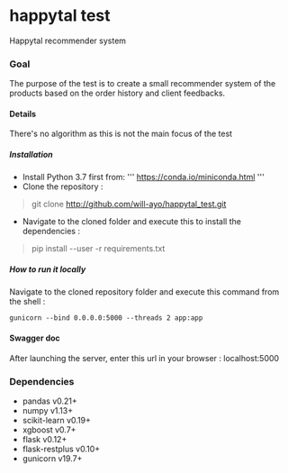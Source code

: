 # happytal test

Happytal recommender system

### Goal
The purpose of the test is to create a small recommender system of the products based on the order history and client feedbacks.

#### Details
There's no algorithm as this is not the main focus of the test

##### Installation
* Install Python 3.7 first from:
 '''
 https://conda.io/miniconda.html
 '''
* Clone the repository :
> git clone http://github.com/will-ayo/happytal_test.git
* Navigate to the cloned folder and execute this to install the dependencies :
> pip install --user -r requirements.txt

##### How to run it locally
Navigate to the cloned repository folder and execute this command from the shell :
```
gunicorn --bind 0.0.0.0:5000 --threads 2 app:app
```

#### Swagger doc
After launching the server, enter this url in your browser : localhost:5000

### Dependencies
* pandas v0.21+
* numpy v1.13+
* scikit-learn v0.19+
* xgboost v0.7+
* flask v0.12+
* flask-restplus v0.10+
* gunicorn v19.7+

